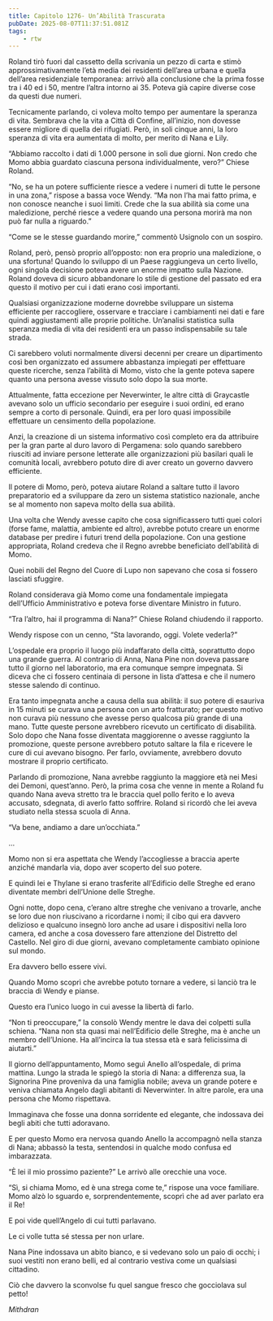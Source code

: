 ```yaml
---
title: Capitolo 1276- Un’Abilità Trascurata
pubDate: 2025-08-07T11:37:51.081Z
tags:
    - rtw
---
```



Roland tirò fuori dal cassetto della scrivania un pezzo di carta e stimò approssimativamente l’età media dei residenti dell’area urbana e quella dell’area residenziale temporanea: arrivò alla conclusione che la prima fosse tra i 40 ed i 50, mentre l’altra intorno ai 35. Poteva già capire diverse cose da questi due numeri.


Tecnicamente parlando, ci voleva molto tempo per aumentare la speranza di vita. Sembrava che la vita a Città di Confine, all’inizio, non dovesse essere migliore di quella dei rifugiati. Però, in soli cinque anni, la loro speranza di vita era aumentata di molto, per merito di Nana e Lily.


“Abbiamo raccolto i dati di 1.000 persone in soli due giorni. Non credo che Momo abbia guardato ciascuna persona individualmente, vero?” Chiese Roland.


“No, se ha un potere sufficiente riesce a vedere i numeri di tutte le persone in una zona,” rispose a bassa voce Wendy. “Ma non l’ha mai fatto prima, e non conosce neanche i suoi limiti. Crede che la sua abilità sia come una maledizione, perché riesce a vedere quando una persona morirà ma non può far nulla a riguardo.”


“Come se le stesse guardando morire,” commentò Usignolo con un sospiro.


Roland, però, pensò proprio all’opposto: non era proprio una maledizione, o una sfortuna! Quando lo sviluppo di un Paese raggiungeva un certo livello, ogni singola decisione poteva avere un enorme impatto sulla Nazione. Roland doveva di sicuro abbandonare lo stile di gestione del passato ed era questo il motivo per cui i dati erano così importanti.


Qualsiasi organizzazione moderne dovrebbe sviluppare un sistema efficiente per raccogliere, osservare e tracciare i cambiamenti nei dati e fare quindi aggiustamenti alle proprie politiche. Un’analisi statistica sulla speranza media di vita dei residenti era un passo indispensabile su tale strada.


Ci sarebbero voluti normalmente diversi decenni per creare un dipartimento così ben organizzato ed assumere abbastanza impiegati per effettuare queste ricerche, senza l’abilità di Momo, visto che la gente poteva sapere quanto una persona avesse vissuto solo dopo la sua morte.


Attualmente, fatta eccezione per Neverwinter, le altre città di Graycastle avevano solo un ufficio secondario per eseguire i suoi ordini, ed erano sempre a corto di personale. Quindi, era per loro quasi impossibile effettuare un censimento della popolazione.


Anzi, la creazione di un sistema informativo così completo era da attribuire per la gran parte al duro lavoro di Pergamena: solo quando sarebbero riusciti ad inviare persone letterate alle organizzazioni più basilari quali le comunità locali, avrebbero potuto dire di aver creato un governo davvero efficiente.


Il potere di Momo, però, poteva aiutare Roland a saltare tutto il lavoro preparatorio ed a sviluppare da zero un sistema statistico nazionale, anche se al momento non sapeva molto della sua abilità.


Una volta che Wendy avesse capito che cosa significassero tutti quei colori (forse fame, malattia, ambiente ed altro), avrebbe potuto creare un enorme database per predire i futuri trend della popolazione. Con una gestione appropriata, Roland credeva che il Regno avrebbe beneficiato dell’abilità di Momo.


Quei nobili del Regno del Cuore di Lupo non sapevano che cosa si fossero lasciati sfuggire.


Roland considerava già Momo come una fondamentale impiegata dell’Ufficio Amministrativo e poteva forse diventare Ministro in futuro.


“Tra l’altro, hai il programma di Nana?” Chiese Roland chiudendo il rapporto.


Wendy rispose con un cenno, “Sta lavorando, oggi. Volete vederla?”


L’ospedale era proprio il luogo più indaffarato della città, soprattutto dopo una grande guerra. Al contrario di Anna, Nana Pine non doveva passare tutto il giorno nel laboratorio, ma era comunque sempre impegnata. Si diceva che ci fossero centinaia di persone in lista d’attesa e che il numero stesse salendo di continuo.


Era tanto impegnata anche a causa della sua abilità: il suo potere di esauriva in 15 minuti se curava una persona con un arto fratturato; per questo motivo non curava più nessuno che avesse perso qualcosa più grande di una mano. Tutte queste persone avrebbero ricevuto un certificato di disabilità. Solo dopo che Nana fosse diventata maggiorenne o avesse raggiunto la promozione, queste persone avrebbero potuto saltare la fila e ricevere le cure di cui avevano bisogno. Per farlo, ovviamente, avrebbero dovuto mostrare il proprio certificato.


Parlando di promozione, Nana avrebbe raggiunto la maggiore età nei Mesi dei Demoni, quest’anno. Però, la prima cosa che venne in mente a Roland fu quando Nana aveva stretto tra le braccia quel pollo ferito e lo aveva accusato, sdegnata, di averlo fatto soffrire. Roland si ricordò che lei aveva studiato nella stessa scuola di Anna.


“Va bene, andiamo a dare un’occhiata.”


…


Momo non si era aspettata che Wendy l’accogliesse a braccia aperte anziché mandarla via, dopo aver scoperto del suo potere.


E quindi lei e Thylane si erano trasferite all’Edificio delle Streghe ed erano diventate membri dell’Unione delle Streghe.


Ogni notte, dopo cena, c’erano altre streghe che venivano a trovarle, anche se loro due non riuscivano a ricordarne i nomi; il cibo qui era davvero delizioso e qualcuno insegnò loro anche ad usare i dispositivi nella loro camera, ed anche a cosa dovessero fare attenzione del Distretto del Castello. Nel giro di due giorni, avevano completamente cambiato opinione sul mondo.


Era davvero bello essere vivi.


Quando Momo scoprì che avrebbe potuto tornare a vedere, si lanciò tra le braccia di Wendy e pianse.


Questo era l’unico luogo in cui avesse la libertà di farlo.


“Non ti preoccupare,” la consolò Wendy mentre le dava dei colpetti sulla schiena. “Nana non sta quasi mai nell’Edificio delle Streghe, ma è anche un membro dell’Unione. Ha all’incirca la tua stessa età e sarà felicissima di aiutarti.”


Il giorno dell’appuntamento, Momo seguì Anello all’ospedale, di prima mattina. Lungo la strada le spiegò la storia di Nana: a differenza sua, la Signorina Pine proveniva da una famiglia nobile; aveva un grande potere e veniva chiamata Angelo dagli abitanti di Neverwinter. In altre parole, era una persona che Momo rispettava.


Immaginava che fosse una donna sorridente ed elegante, che indossava dei begli abiti che tutti adoravano.


E per questo Momo era nervosa quando Anello la accompagnò nella stanza di Nana; abbassò la testa, sentendosi in qualche modo confusa ed imbarazzata.


“È lei il mio prossimo paziente?” Le arrivò alle orecchie una voce.


“Sì, si chiama Momo, ed è una strega come te,” rispose una voce familiare. Momo alzò lo sguardo e, sorprendentemente, scoprì che ad aver parlato era il Re!


E poi vide quell’Angelo di cui tutti parlavano.


Le ci volle tutta sé stessa per non urlare.


Nana Pine indossava un abito bianco, e si vedevano solo un paio di occhi; i suoi vestiti non erano belli, ed al contrario vestiva come un qualsiasi cittadino.


Ciò che davvero la sconvolse fu quel sangue fresco che gocciolava sul petto!






<em>Mithdran</em>
                                


                                



